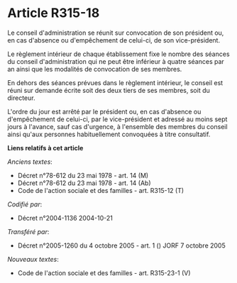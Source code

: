 # Article R315-18

Le conseil d'administration se réunit sur convocation de son président ou, en cas d'absence ou d'empêchement de celui-ci, de
son vice-président.

Le règlement intérieur de chaque établissement fixe le nombre des séances du conseil d'administration qui ne peut être
inférieur à quatre séances par an ainsi que les modalités de convocation de ses membres.

En dehors des séances prévues dans le règlement intérieur, le conseil est réuni sur demande écrite soit des deux tiers de ses
membres, soit du directeur.

L'ordre du jour est arrêté par le président ou, en cas d'absence ou d'empêchement de celui-ci, par le vice-président et
adressé au moins sept jours à l'avance, sauf cas d'urgence, à l'ensemble des membres du conseil ainsi qu'aux personnes
habituellement convoquées à titre consultatif.

**Liens relatifs à cet article**

_Anciens textes_:

  - Décret n°78-612 du 23 mai 1978 - art. 14 (M)
  - Décret n°78-612 du 23 mai 1978 - art. 14 (Ab)
  - Code de l'action sociale et des familles - art. R315-12 (T)

_Codifié par_:

  - Décret n°2004-1136 2004-10-21

_Transféré par_:

  - Décret n°2005-1260 du 4 octobre 2005 - art. 1 () JORF 7 octobre 2005

_Nouveaux textes_:

  - Code de l'action sociale et des familles - art. R315-23-1 (V)
